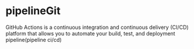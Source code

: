 # pipelineGit
GitHub Actions is a continuous integration and continuous delivery (CI/CD) platform that allows you to automate your build, test, and deployment pipeline(pipeline ci/cd)

